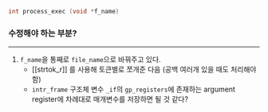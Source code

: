 ```c
int process_exec (void *f_name)
```

### 수정해야 하는 부분?
---
1. `f_name`을 통째로 `file_name`으로 바꿔주고 있다.
	- [[strtok_r]] 를 사용해 토큰별로 쪼개준 다음 (공백 여러개 있을 때도 처리해야 함)
	- `intr_frame` 구조체 변수 `_if`의 `gp_registers`에 존재하는 argument register에 차례대로 매개변수를 저장하면 될 것 같다?
